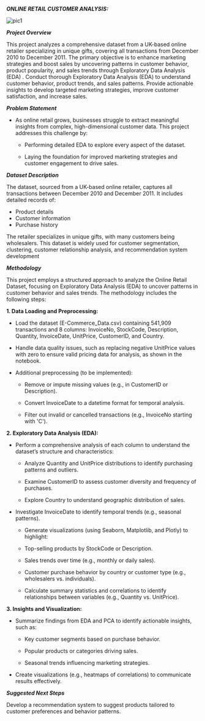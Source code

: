 ***ONLINE RETAIL CUSTOMER ANALYSIS:***

![pic1](https://github.com/user-attachments/assets/af365629-5fc7-412e-9d30-8e0b38eb2c19)

***Project Overview***

This project analyzes a comprehensive dataset from a UK-based online retailer specializing in unique gifts, covering all transactions from December 2010 to December 2011. The primary objective is to enhance marketing strategies and boost sales by uncovering patterns in customer behavior, product popularity, and sales trends through Exploratory Data Analysis (EDA) .
Conduct thorough Exploratory Data Analysis (EDA) to understand customer behavior, product trends, and sales patterns.
Provide actionable insights to develop targeted marketing strategies, improve customer satisfaction, and increase sales.

***Problem Statement***

- As online retail grows, businesses struggle to extract meaningful insights from complex, high-dimensional customer data. This project addresses this challenge by:

  - Performing detailed EDA to explore every aspect of the dataset.

  - Laying the foundation for improved marketing strategies and customer engagement to drive sales.


***Dataset Description***

The dataset, sourced from a UK-based online retailer, captures all transactions between December 2010 and December 2011. It includes detailed records of:

- Product details
- Customer information
- Purchase history

The retailer specializes in unique gifts, with many customers being wholesalers. This dataset is widely used for customer segmentation, clustering, customer relationship analysis, and recommendation system development


***Methodology***

This project employs a structured approach to analyze the Online Retail Dataset, focusing on Exploratory Data Analysis (EDA) to uncover patterns in customer behavior and sales trends. The methodology includes the following steps:

**1. Data Loading and Preprocessing:**


- Load the dataset (E-Commerce_Data.csv) containing 541,909 transactions and 8 columns: InvoiceNo, StockCode, Description, Quantity, InvoiceDate, UnitPrice, CustomerID, and Country.

- Handle data quality issues, such as replacing negative UnitPrice values with zero to ensure valid pricing data for analysis, as shown in the notebook.
  
- Additional preprocessing (to be implemented):

  - Remove or impute missing values (e.g., in CustomerID or Description).

  - Convert InvoiceDate to a datetime format for temporal analysis.

  - Filter out invalid or cancelled transactions (e.g., InvoiceNo starting with 'C').


**2. Exploratory Data Analysis (EDA):**


- Perform a comprehensive analysis of each column to understand the dataset’s structure and characteristics:
 
  - Analyze Quantity and UnitPrice distributions to identify purchasing patterns and outliers.

  - Examine CustomerID to assess customer diversity and frequency of purchases.

  - Explore Country to understand geographic distribution of sales.

- Investigate InvoiceDate to identify temporal trends (e.g., seasonal patterns).

  - Generate visualizations (using Seaborn, Matplotlib, and Plotly) to highlight:

  - Top-selling products by StockCode or Description.

  - Sales trends over time (e.g., monthly or daily sales).

  - Customer purchase behavior by country or customer type (e.g., wholesalers vs. individuals).

  - Calculate summary statistics and correlations to identify relationships between variables (e.g., Quantity vs. UnitPrice).


**3. Insights and Visualization:**

- Summarize findings from EDA and PCA to identify actionable insights, such as:

   - Key customer segments based on purchase behavior.

   - Popular products or categories driving sales.

   - Seasonal trends influencing marketing strategies.

- Create visualizations (e.g.,  heatmaps of correlations) to communicate results effectively.


***Suggested Next Steps***

Develop a recommendation system to suggest products tailored to customer preferences and behavior patterns.
